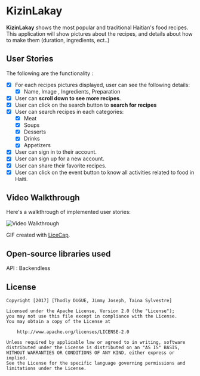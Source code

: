 # KizinLakay
**KizinLakay** shows the most popular and traditional Haitian's food recipes. This application will show pictures about the recipes, and details about how to make them (duration, ingredients, ect..)

## User Stories

The following are the functionality :

* [X] For each recipes pictures displayed, user can see the following details:
  * [X] Name, Image , Ingredients, Preparation
* [X] User can **scroll down to see more recipes**. 
* [X] User can click on the search button to **search for recipes** 
* [X] User can search recipes in each categories:
  * [X] Meat
  * [X] Soups
  * [X] Desserts
  * [X] Drinks
  * [X] Appetizers
* [X] User can sign in to their account.  
* [X] User can sign up for a new account. 
* [X] User can share their favorite recipes.
* [X] User can click on the event button to know all activities related to food in Haiti.
  
 ## Video Walkthrough

Here's a walkthrough of implemented user stories:
<!--<img src='https://github.com/TeamKizinLakay/KizinLakay/blob/master/KizinLakay.gif' title='Video Walkthrough' width='' alt='Video Walkthrough' />-->

<img src='https://i.imgur.com/UeEGZF6.gif' title='Video Walkthrough' width='' alt='Video Walkthrough' />

GIF created with [LiceCap](http://www.cockos.com/licecap/).

## Open-source libraries used 
API : Backendless 
## License

    Copyright [2017] [Thodly DUGUE, Jimmy Joseph, Taina Sylvestre]

    Licensed under the Apache License, Version 2.0 (the "License");
    you may not use this file except in compliance with the License.
    You may obtain a copy of the License at

        http://www.apache.org/licenses/LICENSE-2.0

    Unless required by applicable law or agreed to in writing, software
    distributed under the License is distributed on an "AS IS" BASIS,
    WITHOUT WARRANTIES OR CONDITIONS OF ANY KIND, either express or implied.
    See the License for the specific language governing permissions and
    limitations under the License.
